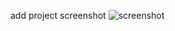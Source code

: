 add project screenshot 
![screenshot](https://github.com/mahsasol/Portfolio-html-css-js/assets/160762232/05f349bc-2dfa-417f-8285-f5bb67d9a8a2)
